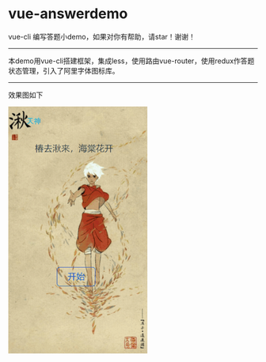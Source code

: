 # vue-answerdemo
vue-cli 编写答题小demo，如果对你有帮助，请star！谢谢！
***
本demo用vue-cli搭建框架，集成less，使用路由vue-router，使用redux作答题状态管理，引入了阿里字体图标库。
***
效果图如下



![效果图](/static/img/gifdemo.gif)
